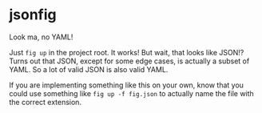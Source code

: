 jsonfig
=======

Look ma, no YAML!

Just `fig up` in the project root.  It works!  But wait, that looks like JSON!?  Turns out that JSON, except for some edge cases, is actually a subset of YAML.  So a lot of valid JSON is also valid YAML.

If you are implementing something like this on your own, know that you could use something like `fig up -f fig.json` to actually name the file with the correct extension.
